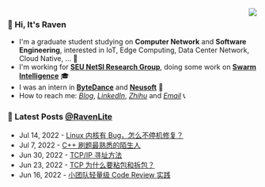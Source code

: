 
<a href="#">
  <img align="right" src="https://github-readme-stats-git-master-dreace.vercel.app/api?hide_border=true&username=RavenLite&show_icons=true&icon_color=CE1D2D&text_color=718096&bg_color=ffffff&count_private=true">
</a>

### 👋 Hi, It's Raven 
- I'm a graduate student studying on **Computer Network** and **Software Engineering**, interested in IoT, Edge Computing, Data Center Network, Cloud Native, ... 🔭
- I'm working for [**SEU NetSI Research Group**](https://seu-netsi.net/), doing some work on **[Swarm Intelligence](https://github.com/SEU-NetSI)** 🎓
- I was an intern in **[ByteDance](https://www.bytedance.com/en/)** and **[Neusoft](https://www.neusoft.com/)** 💎
- How to reach me: *[Blog](https://ravenxu.top/)*, *[LinkedIn](https://www.linkedin.com/in/ravenxu/)*, *[Zhihu](https://www.zhihu.com/people/ravenxu98)* and *[Email](mailto:xrwgood@qq.com)* 📞

### 📒 Latest Posts [@RavenLite](https://ravenxu.top/)
<!-- BLOG-POST-LIST:START -->
 - Jul 14, 2022 - [Linux 内核有 Bug，怎么不停机修复？](https://ravenxu.top/a.%E6%8A%80%E6%9C%AF%E6%8E%A2%E7%A9%B6/220715-Linux-%E5%86%85%E6%A0%B8%E6%9C%89-Bug%EF%BC%8C%E6%80%8E%E4%B9%88%E4%B8%8D%E5%81%9C%E6%9C%BA%E4%BF%AE%E5%A4%8D%EF%BC%9F/)
 - Jul 7, 2022 - [C++ 刷题最熟悉的陌生人](https://ravenxu.top/b.%E5%AD%A6%E4%B9%A0%E7%AC%94%E8%AE%B0/C-%E5%88%B7%E9%A2%98%E6%9C%80%E7%86%9F%E6%82%89%E7%9A%84%E9%99%8C%E7%94%9F%E4%BA%BA/)
 - Jun 30, 2022 - [TCP/IP 寻址方法](https://ravenxu.top/g.%E7%9F%A5%E8%AF%86%E8%A7%92%E8%90%BD/220701-TCP-IP-%E5%AF%BB%E5%9D%80%E6%96%B9%E6%B3%95/)
 - Jun 23, 2022 - [TCP 为什么要粘包和拆包？](https://ravenxu.top/g.%E7%9F%A5%E8%AF%86%E8%A7%92%E8%90%BD/History/220624-TCP-%E4%B8%BA%E4%BB%80%E4%B9%88%E8%A6%81%E7%B2%98%E5%8C%85%E5%92%8C%E6%8B%86%E5%8C%85%EF%BC%9F/)
 - Jun 16, 2022 - [小团队轻量级 Code Review 实践](https://ravenxu.top/c.%E7%A7%91%E7%A0%94%E5%88%86%E4%BA%AB/220617-%E5%B0%8F%E5%9B%A2%E9%98%9F%E8%BD%BB%E9%87%8F%E7%BA%A7-Code-Review-%E5%AE%9E%E8%B7%B5/)<!-- BLOG-POST-LIST:END -->

